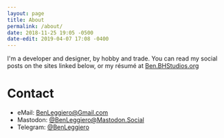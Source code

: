 ```yaml
---
layout: page
title: About
permalink: /about/
date: 2018-11-25 19:05 -0500
date-edit: 2019-04-07 17:08 -0400
---
```


I'm a developer and designer, by hobby and trade. You can read my social posts on the sites linked below, or my résumé at [Ben.BHStudios.org](https://Ben.BHStudios.org)



# Contact #

 * eMail: [BenLeggiero@Gmail.com](mailto:BenLeggiero@Gmail.com)
 * Mastodon: [@BenLeggiero@Mastodon.Social](https://Mastodon.Social/@BenLeggiero)
 * Telegram: [@BenLeggiero](https://t.me/BenLeggiero)

